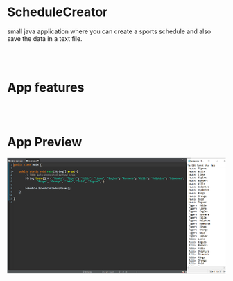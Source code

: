 # ScheduleCreator
small java application where you can create a  sports schedule and also save the data in a text file.


<br>
<br>
<h1>App features</h1>
<br>
<br>
<h1>App Preview</h1>


<img src="images/d.png">
